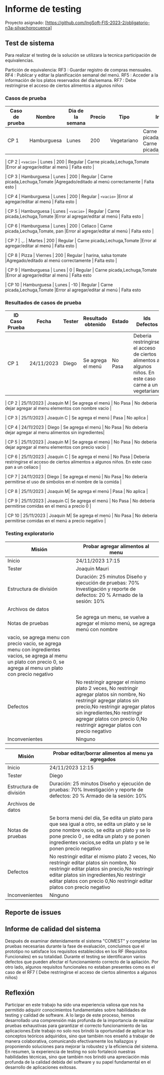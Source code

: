 # Informe de testing 
Proyecto asignado: [https://github.com/IngSoft-FIS-2023-2/obligatorio-n3a-silvachorocuenca]

## Test de sistema
Para realizar el testing de la solución se utilizara la tecnica
participación de equivalencias.

Partición de equivalencia:
RF3 : Guardar registro de compras mensuales.
RF4 : Publicar y editar la planificación semanal del menú.
RF5 : Acceder a la información de los platos reservados del día/semana.
RF7 : Debe restringirse el acceso de ciertos alimentos a algunos niños

### Casos de prueba

| Caso de prueba |  Nombre          | Dia de la semana                                    | Precio             | Tipo                       | Ingredientes      |Resultado esperado                           | Clases de equivalencia cubiertas      
|-----------------|-----------------------|------------------------------------------------------|------------|--------------------------------------------------|--------------------|-----------------------------------------------|----------------------------------------|
| CP 1       | Hamburguesa      | Lunes             | 200       | Vegetariano         | Carne picada,Lechuga,Tomate      Carne picada,Lechuga,Tomate     |Error al agregar/editar al menú      | Falta esto                            |


| CP 2      | `<vacio>`      | Lunes             | 200       | Regular        | Carne picada,Lechuga,Tomate        |Error al agregar/editar al menú      | Falta esto                            |

| CP 3       | Hamburguesa      | Lunes             | 200       | Regular         | Carne picada,Lechuga,Tomate          |Agregado/editado al menú correctamente     | Falta esto                            |

| CP 4      | Hamburguesa      | Lunes             | 200       | Regular         |  `<vacio>`     |Error al agregar/editar al menú       | Falta esto                            |

| CP 5      | Hamburguesa      | Lunes             | `<vacio>`      | Regular         | Carne picada,Lechuga,Tomate     |Error al agregar/editar al menú       | Falta esto                            |

| CP 6      | Hamburguesa      | Lunes             | 200       | Celiaco      |  Carne picada,Lechuga,Tomate, pan     |Error al agregar/editar al menú       | Falta esto                            |

| CP 7       | .,.     | Martes            | 200       | Regular         | Carne picada,Lechuga,Tomate          |Error al agregar/editar al menú        | Falta esto                            |

| CP 8      | Pizza    | Viernes            | 200       | Regular          | harina, salsa tomate     |Agregado/editado al menú correctamente      | Falta esto                            |

| CP 9      | Hamburguesa      | Lunes             | 0      | Regular         | Carne picada,Lechuga,Tomate     |Error al agregar/editar al menú       | Falta esto   

| CP 10     | Hamburguesa      | Lunes             | -10      | Regular         | Carne picada,Lechuga,Tomate     |Error al agregar/editar al menú       | Falta esto   





### Resultados de casos de prueba

| ID Caso Prueba | Fecha      | Tester  | Resultado obtenido                             | Estado | Ids Defectos   |
|----------------|------------|---------|-------------------------------------------------|--------|------------------------------------------------------|
| CP 1           | 24/11/2023 | Diego   | Se agrega el menú                               | No Pasa   | Deberia restringirse el acceso de ciertos alimentos a algunos niños. En este caso carne a un vegetariano                                       |                                     

| CP 2          | 25/11/2023 | Joaquin M   | Se agrega el menú                               | No Pasa   | No deberia dejar agregar al menu elementos con nombre vacio                                            |   

| CP 3         | 25/11/2023 | Joaquin C   | Se agrega el menú                               | Pasa   | No aplica |    

| CP 4       | 24/11/2023 | Diego   | Se agrega el menú                               | No Pasa   | No deberia dejar agregar al menu alimentos sin ingredientes| 

| CP 5      | 25/11/2023 | Joaquin M  | Se agrega el menú                               | No Pasa   | No deberia dejar agregar al menu elementos con precio vacio  | 

| CP 6    | 25/11/2023 | Joaquin C | Se agrega el menú                               | No Pasa   | Deberia restringirse el acceso de ciertos alimentos a algunos niños. En este caso pan a un celiaco |

| CP 7    | 24/11/2023 | Diego | Se agrega el menú                               | No Pasa   | No deberia permitirse el uso de simbolos en el nombre de la comida |

| CP 8    | 25/11/2023 | Joaquin M| Se agrega el menú                               | Pasa   | No aplica |

| CP 9   | 25/11/2023 | Joaquin C| Se agrega el menú                               | No Pasa   | No deberia permitirse comidas en el menú a precio 0 |

| CP 10   | 25/11/2023 | Joaquin M| Se agrega el menú                               | No Pasa   | No deberia permitirse comidas en el menú a precio negativo |

### Testing exploratorio

| Misión                   |           Probar agregar alimentos al menu                          |
|---------------------------------|--------------------------------------|
| Inicio                          | 24/11/2023 17:15                     |
| Tester                          | Joaquin Mauri                             |
| Estructura de división           | Duración: 25 minutos Diseño y ejecución de pruebas: 70% Investigación y reporte de defectos: 20 % Armado de la sesión: 10%  |
| Archivos de datos               |                                      |
| Notas de pruebas                | Se agrega un menu, se vuelve a agregar el mismo menú, se agrega menú con nombre
vacio, se agrega menu con precio vacio, se agrega menu con ingredientes vacios, se agrega al menu un plato con precio 0, se agrega al menu un plato con precio negativo  |
| Defectos                        | No restringir agregar el mismo plato 2 veces, No restringir agregar platos sin nombre, No restringir agregar platos sin precio,No restringir agregar platos sin ingredientes,No restringir agregar platos con precio 0,No restringir agregar platos con precio negativo |
| Inconvenientes                  | Ninguno                

| Misión                      |           Probar editar/borrar alimentos al menu ya agregados                         |
|---------------------------------|--------------------------------------|
| Inicio                          | 24/11/2023 12:15                     |
| Tester                          | Diego                            |
| Estructura de división           | Duración: 25 minutos Diseño y ejecución de pruebas: 70% Investigación y reporte de defectos: 20 % Armado de la sesión: 10%  |
| Archivos de datos               |                                      |
| Notas de pruebas                | Se borra menú del día, Se edita un plato para que sea igual a otro, se edita un plato y se le pone nombre vacio, se edita un plato y se lo pone precio 0 , se edita un plato y se ponen ingredientes vacios,se edita un plato y se le ponen precio negativo |
| Defectos                        | No restringir editar el mismo plato 2 veces, No restringir editar platos sin nombre, No restringir editar platos sin precio,No restringir editar platos sin ingredientes,No restringir editar platos con precio 0,No restringir editar platos con precio negativo|
| Inconvenientes                  | Ninguno                


## Reporte de issues


## Informe de calidad del sistema

Después de examinar detenidamente el sistema "COMEST" y completar las pruebas necesarias durante la fase de evaluación, concluimos que el prototipo no satisface los requisitos establecidos en los RF (Requisitos Funcionales) en su totalidad. Durante el testing se identificaron varios defectos que pueden afectar el funcionamiento correcto de la apliación. Por otro lado, algunos requisitos funcionales no estaban presentes como es el caso de el RF7 ( Debe restringirse el acceso de ciertos alimentos a algunos niños)


## Reflexión
Participar en este trabajo ha sido una experiencia valiosa que nos ha permitido adquirir conocimientos fundamentales sobre habilidades de testing y calidad de software. A lo largo de este proceso, hemos desarrollado una comprensión más profunda de la importancia de realizar pruebas exhaustivas para garantizar el correcto funcionamiento de las aplicaciones.Este trabajo no solo nos brindó la oportunidad de aplicar los conceptos teóricos adquiridos, sino que también nos enseñó a trabajar de manera colaborativa, comunicando efectivamente los hallazgos y proponiendo soluciones para mejorar la robustez y la eficiencia del sistema. En resumen, la experiencia de testing no solo fortaleció nuestras habilidades técnicas, sino que también nos brindó una apreciación más profunda de la calidad debida del software y su papel fundamental en el desarrollo de aplicaciones exitosas.